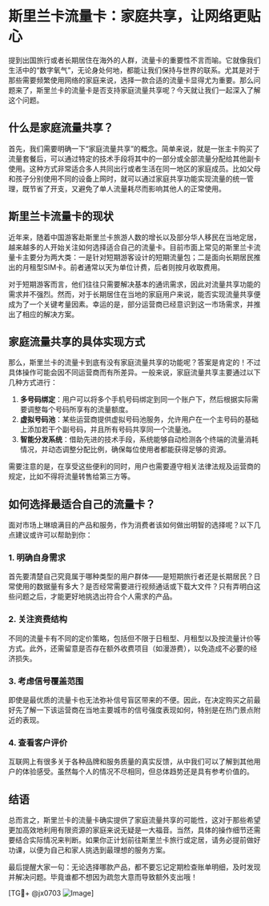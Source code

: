 # 斯里兰卡流量卡：家庭共享，让网络更贴心

提到出国旅行或者长期居住在海外的人群，流量卡的重要性不言而喻。它就像我们生活中的“数字氧气”，无论身处何地，都能让我们保持与世界的联系。尤其是对于那些需要频繁使用网络的家庭来说，选择一款合适的流量卡显得尤为重要。那么问题来了，斯里兰卡的流量卡是否支持家庭流量共享呢？今天就让我们一起深入了解这个问题。

## 什么是家庭流量共享？

首先，我们需要明确一下“家庭流量共享”的概念。简单来说，就是一张主卡购买了流量套餐后，可以通过特定的技术手段将其中的一部分或全部流量分配给其他副卡使用。这种方式非常适合多人共同出行或者生活在同一地区的家庭成员。比如父母和孩子分别使用不同的设备上网时，就可以通过家庭共享功能实现流量的统一管理，既节省了开支，又避免了单人流量耗尽而影响其他人的正常使用。

## 斯里兰卡流量卡的现状

近年来，随着中国游客赴斯里兰卡旅游人数的增长以及部分华人移民在当地定居，越来越多的人开始关注如何选择适合自己的流量卡。目前市面上常见的斯里兰卡流量卡主要分为两大类：一是针对短期游客设计的短期流量包；二是面向长期居民推出的月租型SIM卡。前者通常以天为单位计费，后者则按月收取费用。

对于短期游客而言，他们往往只需要解决基本的通讯需求，因此对流量共享功能的需求并不强烈。然而，对于长期居住在当地的家庭用户来说，能否实现流量共享便成为了一个关键考量因素。幸运的是，部分运营商已经意识到这一市场需求，并推出了相应的解决方案。

## 家庭流量共享的具体实现方式

那么，斯里兰卡的流量卡到底有没有家庭流量共享的功能呢？答案是肯定的！不过具体操作可能会因不同运营商而有所差异。一般来说，家庭流量共享主要通过以下几种方式进行：

1. **多号码绑定**：用户可以将多个手机号码绑定到同一个账户下，然后根据实际需要调整每个号码所享有的流量额度。
2. **虚拟号码池**：某些运营商提供虚拟号码池服务，允许用户在一个主号码的基础上添加若干个副号码，并且所有号码共享同一个流量池。
3. **智能分发系统**：借助先进的技术手段，系统能够自动检测各个终端的流量消耗情况，并动态调整分配比例，确保每位使用者都能获得足够的资源。

需要注意的是，在享受这些便利的同时，用户也需要遵守相关法律法规及运营商的规定，比如不得将流量转售给第三方等。

## 如何选择最适合自己的流量卡？

面对市场上琳琅满目的产品和服务，作为消费者该如何做出明智的选择呢？以下几点建议或许可以帮助到你：

### 1. 明确自身需求
首先要清楚自己究竟属于哪种类型的用户群体——是短期旅行者还是长期居民？日常使用的数据量有多大？是否经常需要进行视频通话或下载大文件？只有弄明白这些问题之后，才能更好地挑选出符合个人需求的产品。

### 2. 关注资费结构
不同的流量卡有不同的定价策略，包括但不限于日租型、月租型以及按流量计价等方式。此外，还需留意是否存在额外收费项目（如漫游费），以免造成不必要的经济损失。

### 3. 考虑信号覆盖范围
即使是最优质的流量卡也无法弥补信号盲区带来的不便。因此，在决定购买之前最好先了解一下该运营商在当地主要城市的信号强度表现如何，特别是在热门景点附近的表现。

### 4. 查看客户评价
互联网上有很多关于各种品牌和服务质量的真实反馈，从中我们可以了解到其他用户的体验感受。虽然每个人的情况不尽相同，但总体趋势还是具有参考价值的。

## 结语

总而言之，斯里兰卡的流量卡确实提供了家庭流量共享的可能性，这对于那些希望更加高效地利用有限资源的家庭来说无疑是一大福音。当然，具体的操作细节还需要结合实际情况来判断。如果你正计划前往斯里兰卡旅行或定居，请务必提前做好功课，以便为自己和家人挑选到最理想的服务方案。

最后提醒大家一句：无论选择哪款产品，都不要忘记定期检查账单明细，及时发现并解决问题。毕竟谁都不想因为疏忽大意而导致额外支出哦！

[TG💪+ @jx0703 ![Image](https://github.com/user-attachments/assets/dbca1d08-cadb-493c-b0ec-ad6f7a83f270)]